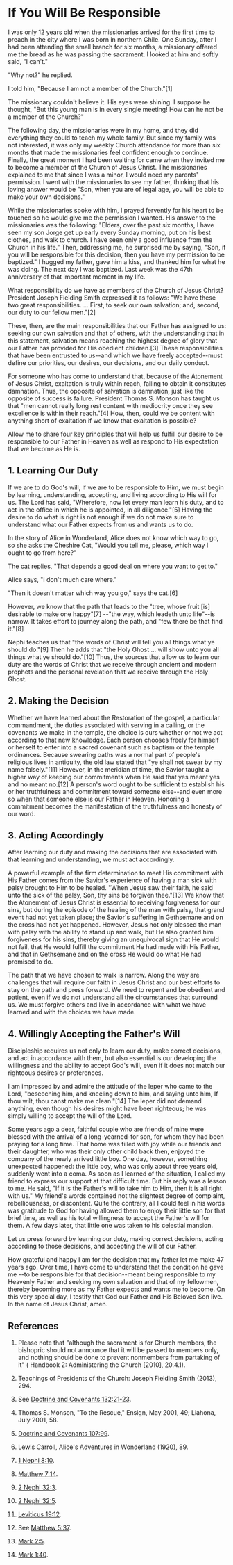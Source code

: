 # If You Will Be Responsible

I was only 12 years old when the missionaries arrived for the first time to
preach in the city where I was born in northern Chile. One Sunday, after I had
been attending the small branch for six months, a missionary offered me the
bread as he was passing the sacrament. I looked at him and softly said, "I
can't."

"Why not?" he replied.

I told him, "Because I am not a member of the Church."[1]

The missionary couldn't believe it. His eyes were shining. I suppose he
thought, "But this young man is in every single meeting! How can he not be a
member of the Church?"

The following day, the missionaries were in my home, and they did everything
they could to teach my whole family. But since my family was not interested,
it was only my weekly Church attendance for more than six months that made the
missionaries feel confident enough to continue. Finally, the great moment I
had been waiting for came when they invited me to become a member of the
Church of Jesus Christ. The missionaries explained to me that since I was a
minor, I would need my parents' permission. I went with the missionaries to
see my father, thinking that his loving answer would be "Son, when you are of
legal age, you will be able to make your own decisions."

While the missionaries spoke with him, I prayed fervently for his heart to be
touched so he would give me the permission I wanted. His answer to the
missionaries was the following: "Elders, over the past six months, I have seen
my son Jorge get up early every Sunday morning, put on his best clothes, and
walk to church. I have seen only a good influence from the Church in his
life." Then, addressing me, he surprised me by saying, "Son, if you will be
responsible for this decision, then you have my permission to be baptized." I
hugged my father, gave him a kiss, and thanked him for what he was doing. The
next day I was baptized. Last week was the 47th anniversary of that important
moment in my life.

What responsibility do we have as members of the Church of Jesus Christ?
President Joseph Fielding Smith expressed it as follows: "We have these two
great responsibilities. ... First, to seek our own salvation; and, second, our
duty to our fellow men."[2]

These, then, are the main responsibilities that our Father has assigned to us:
seeking our own salvation and that of others, with the understanding that in
this statement, salvation means reaching the highest degree of glory that our
Father has provided for His obedient children.[3] These responsibilities that
have been entrusted to us--and which we have freely accepted--must define our
priorities, our desires, our decisions, and our daily conduct.

For someone who has come to understand that, because of the Atonement of Jesus
Christ, exaltation is truly within reach, failing to obtain it constitutes
damnation. Thus, the opposite of salvation is damnation, just like the
opposite of success is failure. President Thomas S. Monson has taught us that
"men cannot really long rest content with mediocrity once they see excellence
is within their reach."[4] How, then, could we be content with anything short
of exaltation if we know that exaltation is possible?

Allow me to share four key principles that will help us fulfill our desire to
be responsible to our Father in Heaven as well as respond to His expectation
that we become as He is.

## 1\. Learning Our Duty

If we are to do God's will, if we are to be responsible to Him, we must begin
by learning, understanding, accepting, and living according to His will for
us. The Lord has said, "Wherefore, now let every man learn his duty, and to
act in the office in which he is appointed, in all diligence."[5] Having the
desire to do what is right is not enough if we do not make sure to understand
what our Father expects from us and wants us to do.

In the story of Alice in Wonderland, Alice does not know which way to go, so
she asks the Cheshire Cat, "Would you tell me, please, which way I ought to go
from here?"

The cat replies, "That depends a good deal on where you want to get to."

Alice says, "I don't much care where."

"Then it doesn't matter which way you go," says the cat.[6]

However, we know that the path that leads to the "tree, whose fruit [is]
desirable to make one happy"[7] --"the way, which leadeth unto life"--is
narrow. It takes effort to journey along the path, and "few there be that find
it."[8]

Nephi teaches us that "the words of Christ will tell you all things what ye
should do."[9] Then he adds that "the Holy Ghost ... will show unto you all
things what ye should do."[10] Thus, the sources that allow us to learn our
duty are the words of Christ that we receive through ancient and modern
prophets and the personal revelation that we receive through the Holy Ghost.

## 2\. Making the Decision

Whether we have learned about the Restoration of the gospel, a particular
commandment, the duties associated with serving in a calling, or the covenants
we make in the temple, the choice is ours whether or not we act according to
that new knowledge. Each person chooses freely for himself or herself to enter
into a sacred covenant such as baptism or the temple ordinances. Because
swearing oaths was a normal part of people's religious lives in antiquity, the
old law stated that "ye shall not swear by my name falsely."[11] However, in
the meridian of time, the Savior taught a higher way of keeping our
commitments when He said that yes meant yes and no meant no.[12] A person's
word ought to be sufficient to establish his or her truthfulness and
commitment toward someone else--and even more so when that someone else is our
Father in Heaven. Honoring a commitment becomes the manifestation of the
truthfulness and honesty of our word.

## 3\. Acting Accordingly

After learning our duty and making the decisions that are associated with that
learning and understanding, we must act accordingly.

A powerful example of the firm determination to meet His commitment with His
Father comes from the Savior's experience of having a man sick with palsy
brought to Him to be healed. "When Jesus saw their faith, he said unto the
sick of the palsy, Son, thy sins be forgiven thee."[13] We know that the
Atonement of Jesus Christ is essential to receiving forgiveness for our sins,
but during the episode of the healing of the man with palsy, that grand event
had not yet taken place; the Savior's suffering in Gethsemane and on the cross
had not yet happened. However, Jesus not only blessed the man with palsy with
the ability to stand up and walk, but He also granted him forgiveness for his
sins, thereby giving an unequivocal sign that He would not fail, that He would
fulfill the commitment He had made with His Father, and that in Gethsemane and
on the cross He would do what He had promised to do.

The path that we have chosen to walk is narrow. Along the way are challenges
that will require our faith in Jesus Christ and our best efforts to stay on
the path and press forward. We need to repent and be obedient and patient,
even if we do not understand all the circumstances that surround us. We must
forgive others and live in accordance with what we have learned and with the
choices we have made.

## 4\. Willingly Accepting the Father's Will

Discipleship requires us not only to learn our duty, make correct decisions,
and act in accordance with them, but also essential is our developing the
willingness and the ability to accept God's will, even if it does not match
our righteous desires or preferences.

I am impressed by and admire the attitude of the leper who came to the Lord,
"beseeching him, and kneeling down to him, and saying unto him, If thou wilt,
thou canst make me clean."[14] The leper did not demand anything, even though
his desires might have been righteous; he was simply willing to accept the
will of the Lord.

Some years ago a dear, faithful couple who are friends of mine were blessed
with the arrival of a long-yearned-for son, for whom they had been praying for
a long time. That home was filled with joy while our friends and their
daughter, who was their only other child back then, enjoyed the company of the
newly arrived little boy. One day, however, something unexpected happened: the
little boy, who was only about three years old, suddenly went into a coma. As
soon as I learned of the situation, I called my friend to express our support
at that difficult time. But his reply was a lesson to me. He said, "If it is
the Father's will to take him to Him, then it is all right with us." My
friend's words contained not the slightest degree of complaint,
rebelliousness, or discontent. Quite the contrary, all I could feel in his
words was gratitude to God for having allowed them to enjoy their little son
for that brief time, as well as his total willingness to accept the Father's
will for them. A few days later, that little one was taken to his celestial
mansion.

Let us press forward by learning our duty, making correct decisions, acting
according to those decisions, and accepting the will of our Father.

How grateful and happy I am for the decision that my father let me make 47
years ago. Over time, I have come to understand that the condition he gave me
--to be responsible for that decision--meant being responsible to my Heavenly
Father and seeking my own salvation and that of my fellowmen, thereby becoming
more as my Father expects and wants me to become. On this very special day, I
testify that God our Father and His Beloved Son live. In the name of Jesus
Christ, amen.

## References

  1.  Please note that "although the sacrament is for Church members, the bishopric should not announce that it will be passed to members only, and nothing should be done to prevent nonmembers from partaking of it" ( Handbook 2: Administering the Church [2010], 20.4.1).

  2.   Teachings of Presidents of the Church: Joseph Fielding Smith (2013), 294.

  3.  See [Doctrine and Covenants 132:21-23](https://www.lds.org/scriptures/dc-testament/dc/132.21-23?lang=eng#20).

  4.  Thomas S. Monson, "To the Rescue," Ensign, May 2001, 49; Liahona, July 2001, 58.

  5.   [Doctrine and Covenants 107:99](https://www.lds.org/scriptures/dc-testament/dc/107.99?lang=eng#98).

  6.  Lewis Carroll, Alice's Adventures in Wonderland (1920), 89.

  7.   [1 Nephi 8:10](https://www.lds.org/scriptures/bofm/1-ne/8.10?lang=eng#9).

  8.   [Matthew 7:14](https://www.lds.org/scriptures/nt/matt/7.14?lang=eng#13).

  9.   [2 Nephi 32:3](https://www.lds.org/scriptures/bofm/2-ne/32.3?lang=eng#2).

  10.   [2 Nephi 32:5](https://www.lds.org/scriptures/bofm/2-ne/32.5?lang=eng#4).

  11.   [Leviticus 19:12](https://www.lds.org/scriptures/ot/lev/19.12?lang=eng#11).

  12.  See [Matthew 5:37](https://www.lds.org/scriptures/nt/matt/5.37?lang=eng#36).

  13.   [Mark 2:5](https://www.lds.org/scriptures/nt/mark/2.5?lang=eng#4).

  14.   [Mark 1:40](https://www.lds.org/scriptures/nt/mark/1.40?lang=eng#39).

